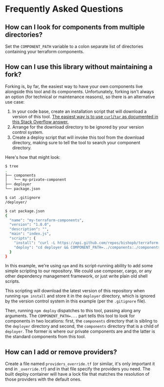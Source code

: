 # Frequently Asked Questions



## How can I look for components from multiple directories?

Set the `COMPONENT_PATH` variable to a colon separate list of directories
containing your terraform components.



## How can I use this library without maintaining a fork?

Forking is, by far, the easiest way to have your own components live alongside
this tool and its components. Unfortunately, forking isn't always an option (for
technical or maintenance reasons), so there is an alternative use case:

1. In your code base, create an installation script that will download a version
of this tool. [The easiest way is to use `curl`/`tar` as documented in this
Stack Overflow answer.][so-how-to-dl-gh]
2. Arrange for the download directory to be ignored by your version control
system.
3. Create a deploy script that will invoke this tool from the download directory,
making sure to tell the tool to search your component directory.

Here's how that might look:

```sh
$ tree
.
├── components
│   └── my-private-component
├── deployer
└── package.json

$ cat .gitignore
/deployer/

$ cat package.json
{
  "name": "my-terraform-components",
  "version": "1.0.0",
  "description": "",
  "main": "index.js",
  "scripts": {
    "install": "curl -L https://api.github.com/repos/bishopb/terraform-component/tarball | tar xzC deployer --strip 1",
    "deploy": "cd deployer && COMPONENT_PATH=../components:./components ./bin/terraform-component"
  }
}
```

In this example, we're using `npm` and its script-running ability to add some
simple scripting to our repository. We could use composer, cargo, or any other
dependency management framework, or just write plain old shell scripts.

This scripting will download the latest version of this repository when
running `npm install` and store it in the `deployer` directory, which is ignored
by the version control system in this example (per the `.gitignore` file).

Then, running `npm deploy` dispatches to this tool, passing along any arguments.
The `COMPONENT_PATH=...` part tells this tool to look for components in two
locations: first, the `components` directory that is sibling to the `deployer`
directory and second, the `components` directory that is a child of `deployer`.
The former is where our private components are and the latter is the standard
components from this tool.

[so-how-to-dl-gh]:https://stackoverflow.com/a/25060822/2908724


## How can I add or remove providers?

Create a file named `providers_override.tf` (or similar, it's only important
it end in `_override.tf`) and in that file specify the providers you need. The
built deploy container will have a lock file that matches the resolution of
those providers with the default ones.
